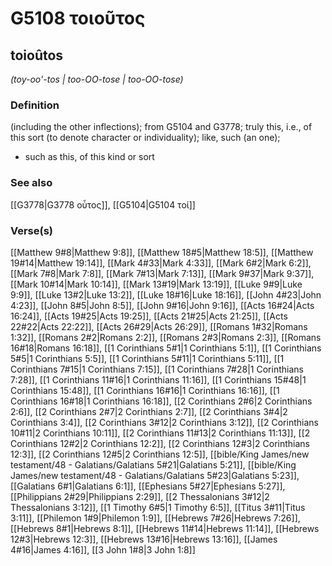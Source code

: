 # G5108 τοιοῦτος

## toioûtos

_(toy-oo'-tos | too-OO-tose | too-OO-tose)_

### Definition

(including the other inflections); from G5104 and G3778; truly this, i.e., of this sort (to denote character or individuality); like, such (an one); 

- such as this, of this kind or sort

### See also

[[G3778|G3778 οὗτος]], [[G5104|G5104 τοί]]

### Verse(s)

[[Matthew 9#8|Matthew 9:8]], [[Matthew 18#5|Matthew 18:5]], [[Matthew 19#14|Matthew 19:14]], [[Mark 4#33|Mark 4:33]], [[Mark 6#2|Mark 6:2]], [[Mark 7#8|Mark 7:8]], [[Mark 7#13|Mark 7:13]], [[Mark 9#37|Mark 9:37]], [[Mark 10#14|Mark 10:14]], [[Mark 13#19|Mark 13:19]], [[Luke 9#9|Luke 9:9]], [[Luke 13#2|Luke 13:2]], [[Luke 18#16|Luke 18:16]], [[John 4#23|John 4:23]], [[John 8#5|John 8:5]], [[John 9#16|John 9:16]], [[Acts 16#24|Acts 16:24]], [[Acts 19#25|Acts 19:25]], [[Acts 21#25|Acts 21:25]], [[Acts 22#22|Acts 22:22]], [[Acts 26#29|Acts 26:29]], [[Romans 1#32|Romans 1:32]], [[Romans 2#2|Romans 2:2]], [[Romans 2#3|Romans 2:3]], [[Romans 16#18|Romans 16:18]], [[1 Corinthians 5#1|1 Corinthians 5:1]], [[1 Corinthians 5#5|1 Corinthians 5:5]], [[1 Corinthians 5#11|1 Corinthians 5:11]], [[1 Corinthians 7#15|1 Corinthians 7:15]], [[1 Corinthians 7#28|1 Corinthians 7:28]], [[1 Corinthians 11#16|1 Corinthians 11:16]], [[1 Corinthians 15#48|1 Corinthians 15:48]], [[1 Corinthians 16#16|1 Corinthians 16:16]], [[1 Corinthians 16#18|1 Corinthians 16:18]], [[2 Corinthians 2#6|2 Corinthians 2:6]], [[2 Corinthians 2#7|2 Corinthians 2:7]], [[2 Corinthians 3#4|2 Corinthians 3:4]], [[2 Corinthians 3#12|2 Corinthians 3:12]], [[2 Corinthians 10#11|2 Corinthians 10:11]], [[2 Corinthians 11#13|2 Corinthians 11:13]], [[2 Corinthians 12#2|2 Corinthians 12:2]], [[2 Corinthians 12#3|2 Corinthians 12:3]], [[2 Corinthians 12#5|2 Corinthians 12:5]], [[bible/King James/new testament/48 - Galatians/Galatians 5#21|Galatians 5:21]], [[bible/King James/new testament/48 - Galatians/Galatians 5#23|Galatians 5:23]], [[Galatians 6#1|Galatians 6:1]], [[Ephesians 5#27|Ephesians 5:27]], [[Philippians 2#29|Philippians 2:29]], [[2 Thessalonians 3#12|2 Thessalonians 3:12]], [[1 Timothy 6#5|1 Timothy 6:5]], [[Titus 3#11|Titus 3:11]], [[Philemon 1#9|Philemon 1:9]], [[Hebrews 7#26|Hebrews 7:26]], [[Hebrews 8#1|Hebrews 8:1]], [[Hebrews 11#14|Hebrews 11:14]], [[Hebrews 12#3|Hebrews 12:3]], [[Hebrews 13#16|Hebrews 13:16]], [[James 4#16|James 4:16]], [[3 John 1#8|3 John 1:8]]
